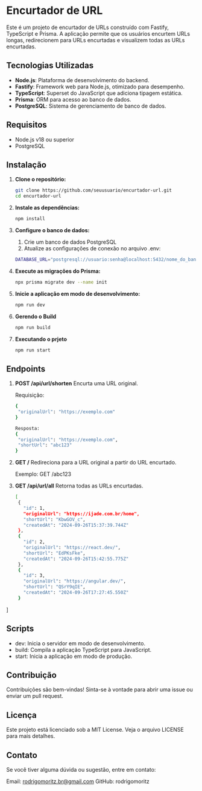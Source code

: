 # Encurtador de URL

Este é um projeto de encurtador de URLs construído com Fastify, TypeScript e Prisma. A aplicação permite que os usuários encurtem URLs longas, redirecionem para URLs encurtadas e visualizem todas as URLs encurtadas.

## Tecnologias Utilizadas

- **Node.js**: Plataforma de desenvolvimento do backend.
- **Fastify**: Framework web para Node.js, otimizado para desempenho.
- **TypeScript**: Superset do JavaScript que adiciona tipagem estática.
- **Prisma**: ORM para acesso ao banco de dados.
- **PostgreSQL**: Sistema de gerenciamento de banco de dados.

## Requisitos

- Node.js v18 ou superior
- PostgreSQL

## Instalação

1. **Clone o repositório:**

   ```bash
   git clone https://github.com/seuusuario/encurtador-url.git
   cd encurtador-url

2. **Instale as dependências:**

   ```bash
   npm install

1. **Configure o banco de dados:**
   1. Crie um banco de dados PostgreSQL
   2. Atualize as configurações de conexão no arquivo .env:

   ```bash
   DATABASE_URL="postgresql://usuario:senha@localhost:5432/nome_do_banco"

2. **Execute as migrações do Prisma:**

   ```bash
   npx prisma migrate dev --name init

3. **Inicie a aplicação em modo de desenvolvimento:**
   ```bash
   npm run dev

4. **Gerendo o Build**
   ```bash
   npm run build

5. **Executando o prjeto**
   ```bash
   npm run start

## Endpoints

1. **POST /api/url/shorten**
   Encurta uma URL original.

   Requisição:
   ```bash
   {
    "originalUrl": "https://exemplo.com"
   }

   Resposta:
   {
    "originalUrl": "https://exemplo.com",
    "shortUrl": "abc123"
   }

2. **GET  /**
   Redireciona para a URL original a partir do URL encurtado.

   Exemplo: GET /abc123

2. **GET /api/url/all**
   Retorna todas as URLs encurtadas.

   ```bash
   [
    {
      "id": 1,
      "originalUrl": "https://ijade.com.br/home",
      "shortUrl": "KbwGOV_c",
      "createdAt": "2024-09-26T15:37:39.744Z"
    },
    {
      "id": 2,
      "originalUrl": "https://react.dev/",
      "shortUrl": "EdPKsFke",
      "createdAt": "2024-09-26T15:42:55.775Z"
    },
    {
      "id": 3,
      "originalUrl": "https://angular.dev/",
      "shortUrl": "QSrY9qIE",
      "createdAt": "2024-09-26T17:27:45.550Z"
    }
  ]

## Scripts
- dev: Inicia o servidor em modo de desenvolvimento.
- build: Compila a aplicação TypeScript para JavaScript.
- start: Inicia a aplicação em modo de produção.

## Contribuição
Contribuições são bem-vindas! Sinta-se à vontade para abrir uma issue ou enviar um pull request.

## Licença
Este projeto está licenciado sob a MIT License. Veja o arquivo LICENSE para mais detalhes.

## Contato
Se você tiver alguma dúvida ou sugestão, entre em contato:

Email: rodrigomoritz.br@gmail.com
GitHub: rodrigomoritz












